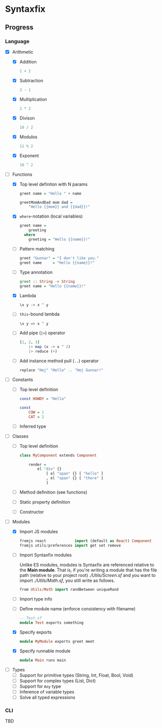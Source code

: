 # Syntaxfix

## Progress

### Language

- [x] Arithmetic
  - [x] Addition
  
    ```javascript
    1 + 2
    ```
    
  - [x] Subtraction
    
    ```javascript
    2 - 1
    ```
    
  - [x] Multiplication
  
    ```javascript
    2 * 2
    ```
    
  - [x] Divison
  
    ```javascript
    10 / 2
    ```
    
  - [x] Modulos
    
    ```javascript
    11 % 2
    ```
    
  - [x] Exponent
  
    ```haskell
    10 ^ 2
    ```
    
- [ ] Functions
  - [x] Top level definiton with N params
    
    ```haskell
    greet name = "Hello " + name
    
    greetMomAndDad mom dad =
        "Hello {{mom}} and {{dad}}!"
    ```
    
  - [x] `where`-notation (local variables)
  
    ```haskell
    greet name =
        greeting
      where
        greeting = "Hello {{name}}!"
    ```
    
  - [ ] Pattern matching
  
    ```haskell
    greet "Gunnar" = "I don't like you."
    greet name     = "Hello {{name}}!"
    ```
    
  - [ ] Type annotation
  
    ```haskell
    greet :: String -> String
    greet name = "Hello {{name}}!"
    ```
    
  - [x] Lambda
  
    ```haskell
    \x y -> x ^ y
    ```
    
  - [ ] `this`-bound lambda
  
    ```haskell
    \x y => x ^ y
    ```
    
  - [ ] Add pipe (`|>`) operator
  
    ```haskell
    [1, 2, 3]
        |> map (x -> x ^ 2)
        |> reduce (+)
    ```
    
  - [ ] Add instance method pull (`..`) operator
  
    ```haskell
    replace "Hej" "Hello" .. "Hej Gunnar!"
    ```
    
- [ ] Constants
  - [ ] Top level definition
  
    ```haskell
    const HOWDY = "Hello"
    
    const
        COW = 1
        CAT = 2
    ```
    
  - [ ] Inferred type
- [ ] Classes
  - [ ] Top level definition
  
    ```haskell
    class MyComponent extends Component
        
        render =
            el "div" {}
                [ el "span" {} [ "hello" ]
                , el "span" {} [ "there" ]
                ]
    ```
  - [ ] Method definition (see functions)
  - [ ] Static property definition
  - [ ] Constructor
- [ ] Modules
  - [x] Import JS modules
  
    ```haskell
    fromjs react             import (default as React) Component
    fromjs utils/preferences import get set remove
    ```
    
  - [ ] Import Syntaxfix modules
  
    Unlike ES modules, modules is Syntaxfix are referenced relative to the **Main module**. That is, if you're writing a module that has the file path (relative to your project root) *./Utils/Screen.sf* and you want to import *./Utils/Math.sf*, you still write as follows.
  
    ```haskell
    from Utils/Math import randBetween uniqueRand
    ```
    
  - [ ] Import type info
  - [ ] Define module name (enforce consistency with filename)
  
    ```haskell
    -- Test.sf
    module Test exports something
    ```
    
  - [x] Specify exports
  
    ```haskell
    module MyModule exports greet meet
    ```
    
  - [x] Specify runnable module
  
    ```haskell
    module Main runs main
    ```
    
- [ ] Types
  - [ ] Support for primitive types (String, Int, Float, Bool, Void)
  - [ ] Support for complex types (List, Dict)
  - [ ] Support for `Any` type
  - [ ] Inference of variable types
  - [ ] Solve all typed expressions
  
### CLI

TBD

